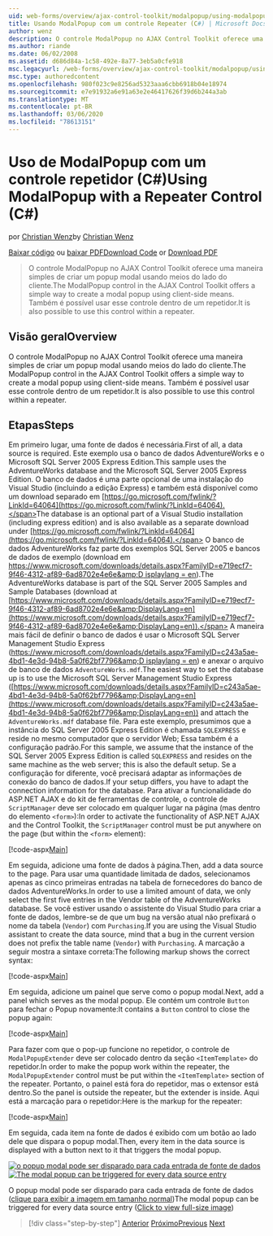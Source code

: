 ```yaml
---
uid: web-forms/overview/ajax-control-toolkit/modalpopup/using-modalpopup-with-a-repeater-control-cs
title: Usando ModalPopup com um controle Repeater (C#) | Microsoft Docs
author: wenz
description: O controle ModalPopup no AJAX Control Toolkit oferece uma maneira simples de criar um popup modal usando meios do lado do cliente. Também é possível usar este contr...
ms.author: riande
ms.date: 06/02/2008
ms.assetid: d686d84a-1c58-492e-8a77-3eb5a0cfe918
msc.legacyurl: /web-forms/overview/ajax-control-toolkit/modalpopup/using-modalpopup-with-a-repeater-control-cs
msc.type: authoredcontent
ms.openlocfilehash: 980f023c9e8256ad5323aaa6cbb6918b04e18974
ms.sourcegitcommit: e7e91932a6e91a63e2e46417626f39d6b244a3ab
ms.translationtype: MT
ms.contentlocale: pt-BR
ms.lasthandoff: 03/06/2020
ms.locfileid: "78613151"
---
```

# <a name="using-modalpopup-with-a-repeater-control-c"></a><span data-ttu-id="8c1c3-104">Uso de ModalPopup com um controle repetidor (C#)</span><span class="sxs-lookup"><span data-stu-id="8c1c3-104">Using ModalPopup with a Repeater Control (C#)</span></span>

<span data-ttu-id="8c1c3-105">por [Christian Wenz](https://github.com/wenz)</span><span class="sxs-lookup"><span data-stu-id="8c1c3-105">by [Christian Wenz](https://github.com/wenz)</span></span>

<span data-ttu-id="8c1c3-106">[Baixar código](https://download.microsoft.com/download/2/4/0/24052038-f942-4336-905b-b60ae56f0dd5/ModalPopup2.cs.zip) ou [baixar PDF](https://download.microsoft.com/download/b/6/a/b6ae89ee-df69-4c87-9bfb-ad1eb2b23373/modalpopup2CS.pdf)</span><span class="sxs-lookup"><span data-stu-id="8c1c3-106">[Download Code](https://download.microsoft.com/download/2/4/0/24052038-f942-4336-905b-b60ae56f0dd5/ModalPopup2.cs.zip) or [Download PDF](https://download.microsoft.com/download/b/6/a/b6ae89ee-df69-4c87-9bfb-ad1eb2b23373/modalpopup2CS.pdf)</span></span>

> <span data-ttu-id="8c1c3-107">O controle ModalPopup no AJAX Control Toolkit oferece uma maneira simples de criar um popup modal usando meios do lado do cliente.</span><span class="sxs-lookup"><span data-stu-id="8c1c3-107">The ModalPopup control in the AJAX Control Toolkit offers a simple way to create a modal popup using client-side means.</span></span> <span data-ttu-id="8c1c3-108">Também é possível usar esse controle dentro de um repetidor.</span><span class="sxs-lookup"><span data-stu-id="8c1c3-108">It is also possible to use this control within a repeater.</span></span>

## <a name="overview"></a><span data-ttu-id="8c1c3-109">Visão geral</span><span class="sxs-lookup"><span data-stu-id="8c1c3-109">Overview</span></span>

<span data-ttu-id="8c1c3-110">O controle ModalPopup no AJAX Control Toolkit oferece uma maneira simples de criar um popup modal usando meios do lado do cliente.</span><span class="sxs-lookup"><span data-stu-id="8c1c3-110">The ModalPopup control in the AJAX Control Toolkit offers a simple way to create a modal popup using client-side means.</span></span> <span data-ttu-id="8c1c3-111">Também é possível usar esse controle dentro de um repetidor.</span><span class="sxs-lookup"><span data-stu-id="8c1c3-111">It is also possible to use this control within a repeater.</span></span>

## <a name="steps"></a><span data-ttu-id="8c1c3-112">Etapas</span><span class="sxs-lookup"><span data-stu-id="8c1c3-112">Steps</span></span>

<span data-ttu-id="8c1c3-113">Em primeiro lugar, uma fonte de dados é necessária.</span><span class="sxs-lookup"><span data-stu-id="8c1c3-113">First of all, a data source is required.</span></span> <span data-ttu-id="8c1c3-114">Este exemplo usa o banco de dados AdventureWorks e o Microsoft SQL Server 2005 Express Edition.</span><span class="sxs-lookup"><span data-stu-id="8c1c3-114">This sample uses the AdventureWorks database and the Microsoft SQL Server 2005 Express Edition.</span></span> <span data-ttu-id="8c1c3-115">O banco de dados é uma parte opcional de uma instalação do Visual Studio (incluindo a edição Express) e também está disponível como um download separado em [https://go.microsoft.com/fwlink/?LinkId=64064](https://go.microsoft.com/fwlink/?LinkId=64064).</span><span class="sxs-lookup"><span data-stu-id="8c1c3-115">The database is an optional part of a Visual Studio installation (including express edition) and is also available as a separate download under [https://go.microsoft.com/fwlink/?LinkId=64064](https://go.microsoft.com/fwlink/?LinkId=64064).</span></span> <span data-ttu-id="8c1c3-116">O banco de dados AdventureWorks faz parte dos exemplos SQL Server 2005 e bancos de dados de exemplo (download em [https://www.microsoft.com/downloads/details.aspx?FamilyID=e719ecf7-9f46-4312-af89-6ad8702e4e6e&amp;D isplaylang = en](https://www.microsoft.com/downloads/details.aspx?FamilyID=e719ecf7-9f46-4312-af89-6ad8702e4e6e&amp;DisplayLang=en)).</span><span class="sxs-lookup"><span data-stu-id="8c1c3-116">The AdventureWorks database is part of the SQL Server 2005 Samples and Sample Databases (download at [https://www.microsoft.com/downloads/details.aspx?FamilyID=e719ecf7-9f46-4312-af89-6ad8702e4e6e&amp;DisplayLang=en](https://www.microsoft.com/downloads/details.aspx?FamilyID=e719ecf7-9f46-4312-af89-6ad8702e4e6e&amp;DisplayLang=en)).</span></span> <span data-ttu-id="8c1c3-117">A maneira mais fácil de definir o banco de dados é usar o Microsoft SQL Server Management Studio Express ([https://www.microsoft.com/downloads/details.aspx?FamilyID=c243a5ae-4bd1-4e3d-94b8-5a0f62bf7796&amp;D isplaylang = en](https://www.microsoft.com/downloads/details.aspx?FamilyID=c243a5ae-4bd1-4e3d-94b8-5a0f62bf7796&amp;DisplayLang=en)) e anexar o arquivo de banco de dados `AdventureWorks.mdf`.</span><span class="sxs-lookup"><span data-stu-id="8c1c3-117">The easiest way to set the database up is to use the Microsoft SQL Server Management Studio Express ([https://www.microsoft.com/downloads/details.aspx?FamilyID=c243a5ae-4bd1-4e3d-94b8-5a0f62bf7796&amp;DisplayLang=en](https://www.microsoft.com/downloads/details.aspx?FamilyID=c243a5ae-4bd1-4e3d-94b8-5a0f62bf7796&amp;DisplayLang=en)) and attach the `AdventureWorks.mdf` database file.</span></span> <span data-ttu-id="8c1c3-118">Para este exemplo, presumimos que a instância do SQL Server 2005 Express Edition é chamada `SQLEXPRESS` e reside no mesmo computador que o servidor Web; Essa também é a configuração padrão.</span><span class="sxs-lookup"><span data-stu-id="8c1c3-118">For this sample, we assume that the instance of the SQL Server 2005 Express Edition is called `SQLEXPRESS` and resides on the same machine as the web server; this is also the default setup.</span></span> <span data-ttu-id="8c1c3-119">Se a configuração for diferente, você precisará adaptar as informações de conexão do banco de dados.</span><span class="sxs-lookup"><span data-stu-id="8c1c3-119">If your setup differs, you have to adapt the connection information for the database.</span></span> <span data-ttu-id="8c1c3-120">Para ativar a funcionalidade do ASP.NET AJAX e do kit de ferramentas de controle, o controle de `ScriptManager` deve ser colocado em qualquer lugar na página (mas dentro do elemento `<form>`):</span><span class="sxs-lookup"><span data-stu-id="8c1c3-120">In order to activate the functionality of ASP.NET AJAX and the Control Toolkit, the `ScriptManager` control must be put anywhere on the page (but within the `<form>` element):</span></span>

[!code-aspx[Main](using-modalpopup-with-a-repeater-control-cs/samples/sample1.aspx)]

<span data-ttu-id="8c1c3-121">Em seguida, adicione uma fonte de dados à página.</span><span class="sxs-lookup"><span data-stu-id="8c1c3-121">Then, add a data source to the page.</span></span> <span data-ttu-id="8c1c3-122">Para usar uma quantidade limitada de dados, selecionamos apenas as cinco primeiras entradas na tabela de fornecedores do banco de dados AdventureWorks.</span><span class="sxs-lookup"><span data-stu-id="8c1c3-122">In order to use a limited amount of data, we only select the first five entries in the Vendor table of the AdventureWorks database.</span></span> <span data-ttu-id="8c1c3-123">Se você estiver usando o assistente do Visual Studio para criar a fonte de dados, lembre-se de que um bug na versão atual não prefixará o nome da tabela (`Vendor`) com `Purchasing`.</span><span class="sxs-lookup"><span data-stu-id="8c1c3-123">If you are using the Visual Studio assistant to create the data source, mind that a bug in the current version does not prefix the table name (`Vendor`) with `Purchasing`.</span></span> <span data-ttu-id="8c1c3-124">A marcação a seguir mostra a sintaxe correta:</span><span class="sxs-lookup"><span data-stu-id="8c1c3-124">The following markup shows the correct syntax:</span></span>

[!code-aspx[Main](using-modalpopup-with-a-repeater-control-cs/samples/sample2.aspx)]

<span data-ttu-id="8c1c3-125">Em seguida, adicione um painel que serve como o popup modal.</span><span class="sxs-lookup"><span data-stu-id="8c1c3-125">Next, add a panel which serves as the modal popup.</span></span> <span data-ttu-id="8c1c3-126">Ele contém um controle `Button` para fechar o Popup novamente:</span><span class="sxs-lookup"><span data-stu-id="8c1c3-126">It contains a `Button` control to close the popup again:</span></span>

[!code-aspx[Main](using-modalpopup-with-a-repeater-control-cs/samples/sample3.aspx)]

<span data-ttu-id="8c1c3-127">Para fazer com que o pop-up funcione no repetidor, o controle de `ModalPopupExtender` deve ser colocado dentro da seção `<ItemTemplate>` do repetidor.</span><span class="sxs-lookup"><span data-stu-id="8c1c3-127">In order to make the popup work within the repeater, the `ModalPopupExtender` control must be put within the `<ItemTemplate>` section of the repeater.</span></span> <span data-ttu-id="8c1c3-128">Portanto, o painel está fora do repetidor, mas o extensor está dentro.</span><span class="sxs-lookup"><span data-stu-id="8c1c3-128">So the panel is outside the repeater, but the extender is inside.</span></span> <span data-ttu-id="8c1c3-129">Aqui está a marcação para o repetidor:</span><span class="sxs-lookup"><span data-stu-id="8c1c3-129">Here is the markup for the repeater:</span></span>

[!code-aspx[Main](using-modalpopup-with-a-repeater-control-cs/samples/sample4.aspx)]

<span data-ttu-id="8c1c3-130">Em seguida, cada item na fonte de dados é exibido com um botão ao lado dele que dispara o popup modal.</span><span class="sxs-lookup"><span data-stu-id="8c1c3-130">Then, every item in the data source is displayed with a button next to it that triggers the modal popup.</span></span>

<span data-ttu-id="8c1c3-131">[![o popup modal pode ser disparado para cada entrada de fonte de dados](using-modalpopup-with-a-repeater-control-cs/_static/image2.png)](using-modalpopup-with-a-repeater-control-cs/_static/image1.png)</span><span class="sxs-lookup"><span data-stu-id="8c1c3-131">[![The modal popup can be triggered for every data source entry](using-modalpopup-with-a-repeater-control-cs/_static/image2.png)](using-modalpopup-with-a-repeater-control-cs/_static/image1.png)</span></span>

<span data-ttu-id="8c1c3-132">O popup modal pode ser disparado para cada entrada de fonte de dados ([clique para exibir a imagem em tamanho normal](using-modalpopup-with-a-repeater-control-cs/_static/image3.png))</span><span class="sxs-lookup"><span data-stu-id="8c1c3-132">The modal popup can be triggered for every data source entry ([Click to view full-size image](using-modalpopup-with-a-repeater-control-cs/_static/image3.png))</span></span>

> [!div class="step-by-step"]
> <span data-ttu-id="8c1c3-133">[Anterior](launching-a-modal-popup-window-from-server-code-cs.md)
> [Próximo](handling-postbacks-from-a-modalpopup-cs.md)</span><span class="sxs-lookup"><span data-stu-id="8c1c3-133">[Previous](launching-a-modal-popup-window-from-server-code-cs.md)
[Next](handling-postbacks-from-a-modalpopup-cs.md)</span></span>
